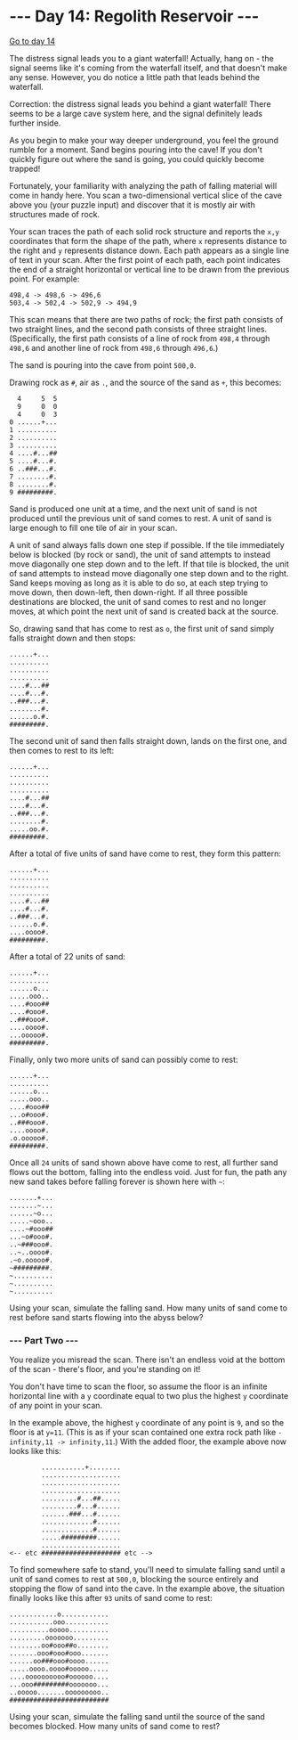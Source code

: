 # --- Day 14: Regolith Reservoir ---

[Go to day 14](https://adventofcode.com/2022/day/14)

The distress signal leads you to a giant waterfall! Actually, hang on - the signal seems like it's coming from the
waterfall itself, and that doesn't make any sense. However, you do notice a little path that leads behind the waterfall.

Correction: the distress signal leads you behind a giant waterfall! There seems to be a large cave system here, and the
signal definitely leads further inside.

As you begin to make your way deeper underground, you feel the ground rumble for a moment. Sand begins pouring into the
cave! If you don't quickly figure out where the sand is going, you could quickly become trapped!

Fortunately, your familiarity with analyzing the path of falling material will come in handy here. You scan a
two-dimensional vertical slice of the cave above you (your puzzle input) and discover that it is mostly air with
structures made of rock.

Your scan traces the path of each solid rock structure and reports the `x,y` coordinates that form the shape of the
path, where `x` represents distance to the right and `y` represents distance down. Each path appears as a single line of
text in your scan. After the first point of each path, each point indicates the end of a straight horizontal or vertical
line to be drawn from the previous point. For example:

```
498,4 -> 498,6 -> 496,6
503,4 -> 502,4 -> 502,9 -> 494,9
```

This scan means that there are two paths of rock; the first path consists of two straight lines, and the second path
consists of three straight lines. (Specifically, the first path consists of a line of rock from `498,4` through `498,6`
and another line of rock from `498,6` through `496,6`.)

The sand is pouring into the cave from point `500,0`.

Drawing rock as `#`, air as `.`, and the source of the sand as `+`, this becomes:

```
  4     5  5
  9     0  0
  4     0  3
0 ......+...
1 ..........
2 ..........
3 ..........
4 ....#...##
5 ....#...#.
6 ..###...#.
7 ........#.
8 ........#.
9 #########.
```

Sand is produced one unit at a time, and the next unit of sand is not produced until the previous unit of sand comes to
rest. A unit of sand is large enough to fill one tile of air in your scan.

A unit of sand always falls down one step if possible. If the tile immediately below is blocked (by rock or sand), the
unit of sand attempts to instead move diagonally one step down and to the left. If that tile is blocked, the unit of
sand attempts to instead move diagonally one step down and to the right. Sand keeps moving as long as it is able to do
so, at each step trying to move down, then down-left, then down-right. If all three possible destinations are blocked,
the unit of sand comes to rest and no longer moves, at which point the next unit of sand is created back at the source.

So, drawing sand that has come to rest as `o`, the first unit of sand simply falls straight down and then stops:

```
......+...
..........
..........
..........
....#...##
....#...#.
..###...#.
........#.
......o.#.
#########.
```

The second unit of sand then falls straight down, lands on the first one, and then comes to rest to its left:

```
......+...
..........
..........
..........
....#...##
....#...#.
..###...#.
........#.
.....oo.#.
#########.
```

After a total of five units of sand have come to rest, they form this pattern:

```
......+...
..........
..........
..........
....#...##
....#...#.
..###...#.
......o.#.
....oooo#.
#########.
```

After a total of 22 units of sand:

```
......+...
..........
......o...
.....ooo..
....#ooo##
....#ooo#.
..###ooo#.
....oooo#.
...ooooo#.
#########.
```

Finally, only two more units of sand can possibly come to rest:

```
......+...
..........
......o...
.....ooo..
....#ooo##
...o#ooo#.
..###ooo#.
....oooo#.
.o.ooooo#.
#########.
```

Once all `24` units of sand shown above have come to rest, all further sand flows out the bottom, falling into the
endless void. Just for fun, the path any new sand takes before falling forever is shown here with `~`:

```
.......+...
.......~...
......~o...
.....~ooo..
....~#ooo##
...~o#ooo#.
..~###ooo#.
..~..oooo#.
.~o.ooooo#.
~#########.
~..........
~..........
~..........
```

Using your scan, simulate the falling sand. How many units of sand come to rest before sand starts flowing into the
abyss below?

### --- Part Two ---

You realize you misread the scan. There isn't an endless void at the bottom of the scan - there's floor, and you're
standing on it!

You don't have time to scan the floor, so assume the floor is an infinite horizontal line with a `y` coordinate equal to
two plus the highest `y` coordinate of any point in your scan.

In the example above, the highest `y` coordinate of any point is `9`, and so the floor is at `y=11`. (This is as if your
scan contained one extra rock path like `-infinity,11 -> infinity,11`.) With the added floor, the example above now
looks like this:

```
        ...........+........
        ....................
        ....................
        ....................
        .........#...##.....
        .........#...#......
        .......###...#......
        .............#......
        .............#......
        .....#########......
        ....................
<-- etc #################### etc -->
```

To find somewhere safe to stand, you'll need to simulate falling sand until a unit of sand comes to rest at `500,0`,
blocking the source entirely and stopping the flow of sand into the cave. In the example above, the situation finally
looks like this after `93` units of sand come to rest:

```
............o............
...........ooo...........
..........ooooo..........
.........ooooooo.........
........oo#ooo##o........
.......ooo#ooo#ooo.......
......oo###ooo#oooo......
.....oooo.oooo#ooooo.....
....oooooooooo#oooooo....
...ooo#########ooooooo...
..ooooo.......ooooooooo..
#########################
```

Using your scan, simulate the falling sand until the source of the sand becomes blocked. How many units of sand come to
rest?
